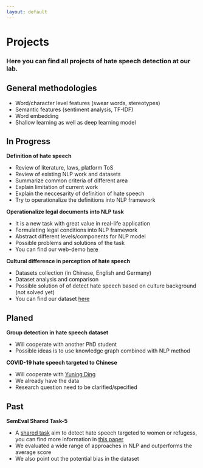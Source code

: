 ```yaml
---
layout: default
---
```


# Projects

### Here you can find all projects of hate speech detection at our lab.

## General methodologies

- Word/character level features (swear words, stereotypes) 
- Semantic features (sentiment analysis, TF\-IDF) 
- Word embedding 
- Shallow learning as well as deep learning model

## In Progress

**Definition of hate speech**

- Review of literature, laws, platform ToS 
- Review of existing NLP work and datasets 
- Summarize common criteria of different area 
- Explain limitation of current work
- Explain the neccesarity of definition of hate speech
- Try to operationalize the definitions into NLP framework

**Operationalize legal documents into NLP task**

- It is a new task with great value in real-life application 
- Formulating legal conditions into NLP framework 
- Abstract different levels/components for NLP model 
- Possible problems and solutions of the task
- You can find our web-demo [here](http://134.91.18.147:8080/checker/#/input)

**Cultural difference in perception of hate speech**

- Datasets collection (in Chinese, English and Germany) 
- Dataset analysis and comparison 
- Possible solution of of detect hate speech based on culture background (not solved yet)
- You can find our dataset [here](./datasets)

## Planed

**Group detection in hate speech dataset**

- Will cooperate with another PhD student 
- Possible ideas is to use knowledge graph combined with NLP method

**COVID\-19 hate speech targeted to Chinese**

 - Will cooperate with [Yuning Ding](https://www.ltl.uni-due.de/team/yuning-ding)
 - We already have the data 
 - Research question need to be clarified/specified

## Past

**SemEval Shared Task-5**
- A [shared task](https://competitions.codalab.org/competitions/19935) aim to detect hate speech targeted to women or refugess, you can find more information in [this paper](https://www.aclweb.org/anthology/S19-2007.pdf)
- We evaluated a wide range of approaches in NLP and outperforms the average score
- We also point out the potential bias in the dataset
